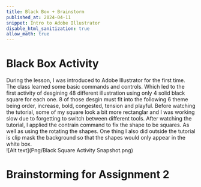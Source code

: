 ```yaml
---
title: Black Box + Brainstorm
published_at: 2024-04-11
snippet: Intro to Adobe Illustrator 
disable_html_sanitization: true
allow_math: true
---
```

# Black Box Activity 
During the lesson, I was introduced to Adobe Illustrator for the first time. The class learned some basic commands and controls. Which led to the first activity of desgining 48 different illustration using only 4 solid black square for each one. 8 of those desgin must fit into the following 6 theme being order, increase, bold, congested, tension and playful. Before watching the tutorial, some of my square look a bit more rectanglar and I was working slow due to forgetting to switch between different tools. After watching the tutorial, I applied the contrain command to fix the shape to be squares. As well as using the rotating the shapes. One thing I also did outside the tutorial is clip mask the background so that the shapes would only appear in the white box.   
![Alt text](Png/Black Square Activity Snapshot.png)

# Brainstorming for Assignment 2
